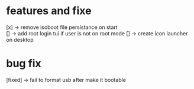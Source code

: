 # features and fixe 
[x] -> remove  isoboot file persistance on start  
[]  -> add root login tui  if user is not on root mode 
[]  -> create icon launcher  on  desktop

# bug fix 
[fixed]  ->  fail to format  usb   after make it bootable 
